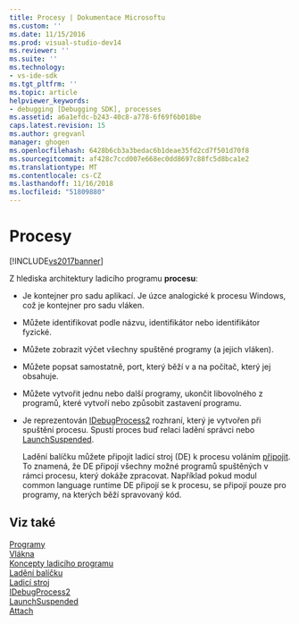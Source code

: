 ```yaml
---
title: Procesy | Dokumentace Microsoftu
ms.custom: ''
ms.date: 11/15/2016
ms.prod: visual-studio-dev14
ms.reviewer: ''
ms.suite: ''
ms.technology:
- vs-ide-sdk
ms.tgt_pltfrm: ''
ms.topic: article
helpviewer_keywords:
- debugging [Debugging SDK], processes
ms.assetid: a6a1efdc-b243-40c8-a778-6f69f6b018be
caps.latest.revision: 15
ms.author: gregvanl
manager: ghogen
ms.openlocfilehash: 6428b6cb3a3bedac6b1deae35fd2cd7f501d70f8
ms.sourcegitcommit: af428c7ccd007e668ec0dd8697c88fc5d8bca1e2
ms.translationtype: MT
ms.contentlocale: cs-CZ
ms.lasthandoff: 11/16/2018
ms.locfileid: "51809880"
---
```

# <a name="processes"></a>Procesy
[!INCLUDE[vs2017banner](../../includes/vs2017banner.md)]

Z hlediska architektury ladicího programu **procesu**:  
  
- Je kontejner pro sadu aplikací. Je úzce analogické k procesu Windows, což je kontejner pro sadu vláken.  
  
- Můžete identifikovat podle názvu, identifikátor nebo identifikátor fyzické.  
  
- Můžete zobrazit výčet všechny spuštěné programy (a jejich vláken).  
  
- Můžete popsat samostatně, port, který běží v a na počítač, který jej obsahuje.  
  
- Můžete vytvořit jednu nebo další programy, ukončit libovolného z programů, které vytvoří nebo způsobit zastavení programu.  
  
- Je reprezentován [IDebugProcess2](../../extensibility/debugger/reference/idebugprocess2.md) rozhraní, který je vytvořen při spuštění procesu. Spustí proces buď relaci ladění správci nebo [LaunchSuspended](../../extensibility/debugger/reference/idebugenginelaunch2-launchsuspended.md).  
  
  Ladění balíčku můžete připojit ladicí stroj (DE) k procesu voláním [připojit](../../extensibility/debugger/reference/idebugprocess2-attach.md). To znamená, že DE připojí všechny možné programů spuštěných v rámci procesu, který dokáže zpracovat. Například pokud modul common language runtime DE připojí se k procesu, se připojí pouze pro programy, na kterých běží spravovaný kód.  
  
## <a name="see-also"></a>Viz také  
 [Programy](../../extensibility/debugger/programs.md)   
 [Vlákna](../../extensibility/debugger/threads.md)   
 [Koncepty ladicího programu](../../extensibility/debugger/debugger-concepts.md)   
 [Ladění balíčku](../../extensibility/debugger/debug-package.md)   
 [Ladicí stroj](../../extensibility/debugger/debug-engine.md)   
 [IDebugProcess2](../../extensibility/debugger/reference/idebugprocess2.md)   
 [LaunchSuspended](../../extensibility/debugger/reference/idebugenginelaunch2-launchsuspended.md)   
 [Attach](../../extensibility/debugger/reference/idebugprocess2-attach.md)

